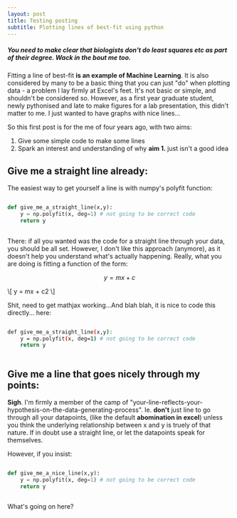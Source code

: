 ```yaml
---
layout: post
title: Testing posting
subtitle: Plotting lines of best-fit using python
---
```


##### You need to make clear that biologists don't do least squares etc as part of their degree. Wack in the bout me too.

Fitting a line of best-fit **is an example of Machine Learning**. It is also considered by many to be a basic thing 
that you can just "do" when plotting data - a problem I lay firmly at Excel's feet. It's not basic or simple, and shouldn't be
considered so. However, as a first year graduate student, newly pythonised and late to make figures for a lab presentation,
 this didn't matter to me. I just wanted to have graphs with nice lines...
 
So this first post is for the me of four years ago, with two aims:

1. Give some simple code to make some lines
2. Spark an interest and understanding of why **aim 1.** just isn't a good idea


## Give me a straight line already:

The easiest way to get yourself a line is with numpy's polyfit function:

```python

def give_me_a_straight_line(x,y):
    y = np.polyfit(x, deg=1) # not going to be correct code
    return y
    
```

There: if all you wanted was the code for a straight line through your data, you should be all set. However, I don't like this
approach (anymore), as it doesn't help you understand what's actually happening. Really, what you are doing is
fitting a function of the form:

$$ y = mx + c $$

\\[ y = mx + c2 \\]

Shit, need to get mathjax working...And blah blah, it is nice to code this directly... here:

```bash

def give_me_a_straight_line(x,y):
    y = np.polyfit(x, deg=1) # not going to be correct code
    return y
    
```

## Give me a line that goes nicely through my points:
**Sigh**. I'm firmly a member of the camp of "your-line-reflects-your-hypothesis-on-the-data-generating-process". Ie.
 **don't** just line to go through all your datapoints, (like the default **abomination in excel**) unless you think the underlying relationship 
 between x and y is truely of that nature. If in doubt use a straight line, or let the datapoints speak for themselves.
 
 However, if you insist:
 
```python

def give_me_a_nice_line(x,y):
    y = np.polyfit(x, deg=1) # not going to be correct code
    return y
    
```

What's going on here?

